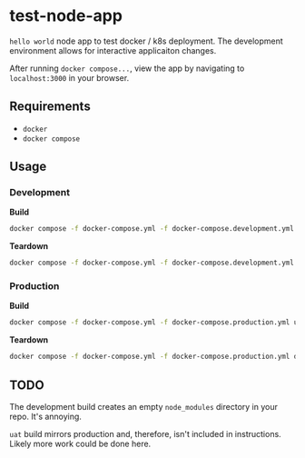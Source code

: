 # test-node-app

`hello world` node app to test docker / k8s deployment.
The development environment allows for interactive applicaiton changes.

After running `docker compose...`, view the app by navigating to `localhost:3000` in your browser.

## Requirements

* `docker`
* `docker compose`

## Usage

### Development

**Build**
```sh
docker compose -f docker-compose.yml -f docker-compose.development.yml up -d --build
```

**Teardown**
```sh
docker compose -f docker-compose.yml -f docker-compose.development.yml down -v 
```

### Production

**Build**
```sh
docker compose -f docker-compose.yml -f docker-compose.production.yml up -d --build 
```

**Teardown**
```sh
docker compose -f docker-compose.yml -f docker-compose.production.yml down -v
```



## TODO

The development build creates an empty `node_modules` directory in your repo.  It's annoying.

`uat` build mirrors production and, therefore, isn't included in instructions.  Likely more work could be done here.


